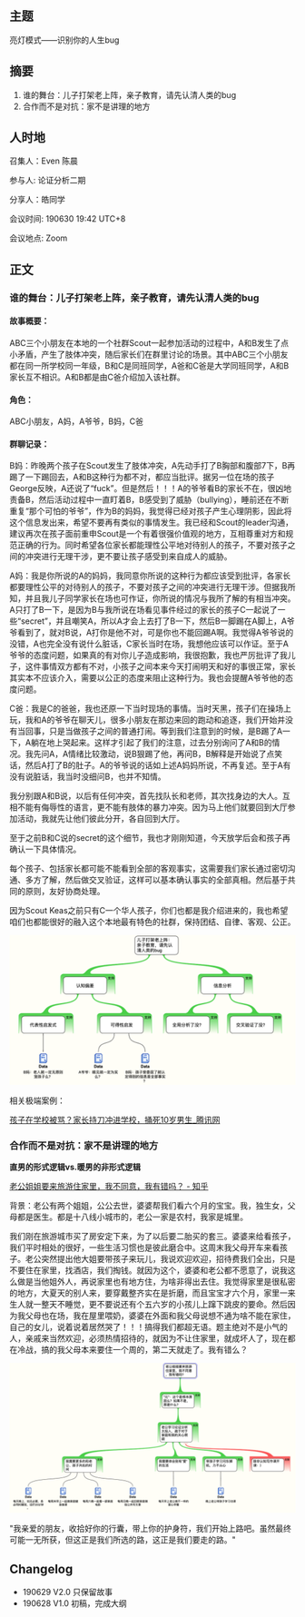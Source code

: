 ## 主题
亮灯模式——识别你的人生bug


## 摘要
1. 谁的舞台：儿子打架老上阵，亲子教育，请先认清人类的bug
2. 合作而不是对抗：家不是讲理的地方



## 人时地

召集人：Even 陈晨

参与人:  论证分析二期

分享人：皓同学

会议时间: 190630 19:42 UTC+8

会议地点: Zoom

## 正文

### 谁的舞台：儿子打架老上阵，亲子教育，请先认清人类的bug

#### 故事概要：

ABC三个小朋友在本地的一个社群Scout一起参加活动的过程中，A和B发生了点小矛盾，产生了肢体冲突，随后家长们在群里讨论的场景。其中ABC三个小朋友都在同一所学校同一年级，B和C是同班同学，A爸和C爸是大学同班同学，A和B家长互不相识。A和B都是由C爸介绍加入该社群。

#### 角色：

ABC小朋友，A妈，A爷爷，B妈，C爸

#### 群聊记录：

B妈：昨晚两个孩子在Scout发生了肢体冲突，A先动手打了B胸部和腹部7下，B再踢了一下踢回去，A和B这种行为都不对，都应当批评。据另一位在场的孩子George反映，A还说了“fuck”。但是然后！！！A的爷爷看B的家长不在，很凶地责备B，然后活动过程中一直盯着B，B感受到了威胁（bullying），睡前还在不断重复“那个可怕的爷爷”，作为B的妈妈，我觉得已经对孩子产生心理阴影，因此将这个信息发出来，希望不要再有类似的事情发生。我已经和Scout的leader沟通，建议再次在孩子面前重申Scout是一个有着很强价值观的地方，互相尊重对方和规范正确的行为。同时希望各位家长都能理性公平地对待别人的孩子，不要对孩子之间的冲突进行无理干涉，更不要让孩子感受到来自成人的威胁。



A妈：我是你所说的A的妈妈，我同意你所说的这种行为都应该受到批评，各家长都要理性公平的对待别人的孩子，不要对孩子之间的冲突进行无理干涉。但据我所知，并且我儿子同学家长在场也可作证，你所说的情况与我所了解的有相当冲突。A只打了B一下，是因为B与我所说在场看见事件经过的家长的孩子C一起说了一些“secret”，并且嘲笑A，所以A才会上去打了B一下，然后B一脚踢在A脚上，A爷爷看到了，就对B说，A打你是他不对，可是你也不能回踢A啊。我觉得A爷爷说的没错，A也完全没有说什么脏话，C家长当时在场，我想他应该可以作证。至于A爷爷的态度问题，如果真的有对你儿子造成影响，我很抱歉，我也严厉批评了我儿子，这件事情双方都有不对，小孩子之间本来今天打闹明天和好的事很正常，家长其实本不应该介入，需要以公正的态度来阻止这种行为。我也会提醒A爷爷他的态度问题。



C爸：我是C的爸爸，我也还原一下当时现场的事情。当时天黑，孩子们在操场上玩，我和A的爷爷在聊天儿，很多小朋友在那边来回的跑动和追逐，我们开始并没有当回事，只是当做孩子之间的普通打闹。等到我们注意到的时候，是B踢了A一下，A躺在地上哭起来。这样才引起了我们的注意，过去分别询问了A和B的情况。我先问A，A情绪比较激动，说B狠踢了他，再问B，B解释是开始说了点笑话，然后A打了B的肚子。A的爷爷说的话如上述A妈妈所说，不再复述。至于A有没有说脏话，我当时没细问B，也并不知情。

我分别跟A和B说，以后有任何冲突，首先找队长和老师，其次找身边的大人。互相不能有侮辱性的语言，更不能有肢体的暴力冲突。因为马上他们就要回到大厅参加活动，我就先让他们彼此分开，各自回到大厅。

至于之前B和C说的secret的这个细节，我也才刚刚知道，今天放学后会和孩子再确认一下具体情况。

每个孩子、包括家长都可能不能看到全部的客观事实，这需要我们家长通过密切沟通、多方了解，然后做交叉验证，这样可以基本确认事实的全部真相。然后基于共同的原则，友好协商处理。

因为Scout Keas之前只有C一个华人孩子，你们也都是我介绍进来的，我也希望咱们也都能很好的融入这个本地最有特色的社群，保持团结、自律、客观、公正。



![image-20190629224833402](assets/image-20190629224833402.png)



相关极端案例：

[孩子在学校被骂？家长持刀冲进学校，捅死10岁男生_腾讯网](https://xw.qq.com/partner/vivoscreen/20190511A03VJL/20190511A03VJL00?vivoRcdMark=1)





### 合作而不是对抗：家不是讲理的地方

**直男的形式逻辑vs.暖男的非形式逻辑**



[老公姐姐要来旅游住家里，我不同意，我有错吗？ - 知乎](https://www.zhihu.com/question/49364191)



背景：老公有两个姐姐，公公去世，婆婆帮我们看六个月的宝宝。我，独生女，父母都是医生。都是十八线小城市的，老公一家是农村，我家是城里。

我们刚在旅游城市买了房安定下来，为了以后要二胎买的套三。婆婆来给看孩子，我们平时相处的很好，一些生活习惯也是彼此磨合中。这周末我父母开车来看孩子。老公突然提出他大姐要带孩子来玩儿，我说欢迎欢迎，招待费我们全出，只是不要住在家里，找酒店，我们掏钱。就因为这个，婆婆和老公都不愿意了，说我这么做是当他姐外人，再说家里也有地方住，为啥非得出去住。我觉得家里是很私密的地方，大夏天的别人来，要穿戴整齐实在是折磨，而且宝宝才六个月，家里一来生人就一整天不睡觉，更不要说还有个五六岁的小孩儿上蹿下跳皮的要命。然后因为我父母也在场，我在屋里喂奶，婆婆在外面和我父母说想不通为啥不能在家住，自己的女儿，说着说着居然哭了！！！搞得我们都超无语。题主绝对不是小气的人，亲戚来当然欢迎，必须热情招待的，就因为不让住家里，就成坏人了，现在都在冷战，搞的我父母本来要住一个周的，第二天就走了。我有错么？



![image-20190629224905671](assets/image-20190629224905671.png)





"我亲爱的朋友，收拾好你的行囊，带上你的护身符，我们开始上路吧。虽然最终可能一无所获，但这正是我们所选的路，这正是我们要走的路。"





## Changelog

- 190629 V2.0 只保留故事
- 190628 V1.0 初稿，完成大纲